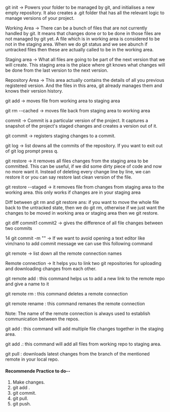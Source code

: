 git init -> Powers your folder to be managed by git, and initialises a new empty repository. It also creates a .git folder that has all the relevant logic to manage versions of your project.

Working Area -> There can be a bunch of files that are not currently handled by git. It means that changes done or to be done in those files are not managed by git yet. A file which is in working area is considered to be not in the staging area. When we do git status and we see abunch if untracked files then these are actually called to be in the working area.

Staging area -> What all files are going to be part of the next version that we will create. This staging area is the place where git knows what changes will be done from the last version to the next version.

Repository Area -> This area actually contains the details of all you previous registered version. And the files in this area, git already manages them and knows their version history.

git add <file> -> moves file from working area to staging area

git rm --cached <file> -> moves file back from staging area to working area

commit -> Commit is a particular version of the project. It captures a snapshot of the project's staged changes and creates a version out of it.

git commit -> registers staging changes to a commit.

git log -> list downs all the commits of the repository. If you want to exit out of git log prompt press q.

git restore <file> -> it removes all files changes from the staging area to be committed. This can be useful, if we did some dirty piece of code and now no more want it. Instead of deleting every change line by line, we can restore it or you can say restore last clean version of the file.

git restore --staged <file> -> it removes file from changes from staging area to the working area. this only works if changes are in your staging area

Diff between git rm and git restore ans: if you want to move the whole file back to the untracked state, then we do git rm, otherwise if we just want the changes to be moved in working area or staging area then we git restore.

git diff commit1 commit2 -> gives the difference of all file changes between two commits

14 git commit -m "<your commit message>" -> If we want to avoid opening a text editor like vim/nano to add commit message we can use this following command

git remote -> list down all the remote connection names

Remote connection -> It helps you to link two git repositories for uploading and downloading changes from each other.

git remote add <name of remote> <link of the remote> : this command helps us to add a new link to the remote repo and give a name to it

git remote rm <name of remote> : this command deletes a remote connection

git remote rename <olanme> <newname> : this command remanes the remote connection

Note: The name of the remote connection is always used to establish communication between the repos.

git add <file1> <file2> <file3>: this command will add multiple file changes together in the staging area.

git add .: this command will add all files from working repo to staging area.

git pull <remote name> <branch name> : downloads latest changes from the branch of the mentioned remote in your local repo.

#### Recommende Practice to do--
1. Make changes.
2. git add <file>.
3. git commit.
4. git pull.
5. git push.
   
   
